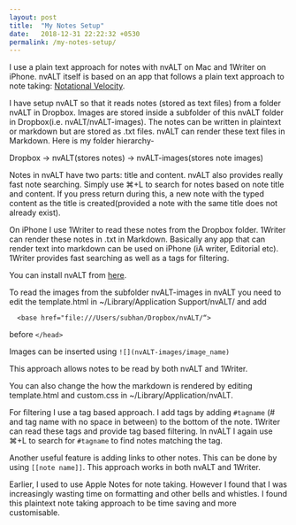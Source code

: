 ```yaml
---
layout: post
title:  "My Notes Setup"
date:   2018-12-31 22:22:32 +0530
permalink: /my-notes-setup/
---
```

I use a plain text approach for notes with nvALT on Mac and 1Writer on iPhone. nvALT itself is based on an app that follows a plain text approach to note taking: [Notational Velocity](http://notational.net).

I have setup nvALT so that it reads notes (stored as text files) from a folder nvALT in Dropbox. Images are stored inside a subfolder of this nvALT folder in Dropbox(i.e. nvALT/nvALT-images). The notes can be written in plaintext or markdown but are stored as .txt files. nvALT can render these text files in Markdown. Here is my folder hierarchy-

Dropbox -> nvALT(stores notes) -> nvALT-images(stores note images)

Notes in nvALT have two parts: title and content. nvALT also provides really fast note searching. Simply use ⌘+L to search for notes based on note title and content. If you press return during this, a new note with the typed content as the title is created(provided a note with the same title does not already exist). 

On iPhone I use 1Writer to read these notes from the Dropbox folder. 1Writer can render these notes in .txt in Markdown. Basically any app that can render text into markdown can be used on iPhone (iA writer, Editorial etc). 1Writer provides fast searching as well as a tags for filtering.

You can install nvALT from [here](http://brettterpstra.com/projects/nvalt/).

To read the images from the subfolder nvALT-images in nvALT you need to edit the template.html in ~/Library/Application Support/nvALT/ and add 

```
  <base href="file:///Users/subhan/Dropbox/nvALT/“>
```
 before `</head>`
 
 Images can be inserted using `![](nvALT-images/image_name)`
 
 This approach allows notes to be read by both nvALT and 1Writer.
 
You can also change the how the markdown is rendered by editing template.html and custom.css in ~/Library/Application/nvALT.

For filtering I use a tag based approach. I add tags by adding `#tagname` (# and tag name with no space in between) to the bottom of the note. 1Writer can read these tags and provide tag based filtering. In nvALT I again use ⌘+L to search for `#tagname` to find notes matching the tag.

Another useful feature is adding links to other notes. This can be done by using `[[note name]]`. This approach works in both nvALT and 1Writer.

Earlier, I used to use Apple Notes for note taking. However I found that I was increasingly wasting time on formatting and other bells and whistles. I found this plaintext note taking approach to be time saving and more customisable. 